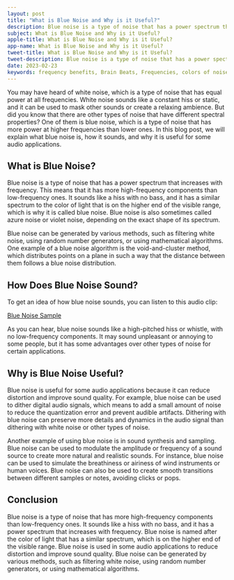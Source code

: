 ```yaml
---
layout: post
title: "What is Blue Noise and Why is it Useful?"
description: Blue noise is a type of noise that has a power spectrum that increases with frequency. This means that it has more high-frequency components than low-frequency ones. It sounds like a hiss with no bass, and it has a similar spectrum to the color of light that is on the higher end of the visible range, which is why it is called blue noise.
subject: What is Blue Noise and Why is it Useful?
apple-title: What is Blue Noise and Why is it Useful?
app-name: What is Blue Noise and Why is it Useful?
tweet-title: What is Blue Noise and Why is it Useful?
tweet-description: Blue noise is a type of noise that has a power spectrum that increases with frequency. This means that it has more high-frequency components than low-frequency ones. It sounds like a hiss with no bass, and it has a similar spectrum to the color of light that is on the higher end of the visible range, which is why it is called blue noise.
date: 2023-02-23
keywords: frequency benefits, Brain Beats, Frequencies, colors of noise, blue noise, brainwave entrainment, sound therapy, blue noise benefits
---
```


You may have heard of white noise, which is a type of noise that has equal power at all frequencies. White noise sounds like a constant hiss or static, and it can be used to mask other sounds or create a relaxing ambience. But did you know that there are other types of noise that have different spectral properties? One of them is blue noise, which is a type of noise that has more power at higher frequencies than lower ones. In this blog post, we will explain what blue noise is, how it sounds, and why it is useful for some audio applications.

## What is Blue Noise?

Blue noise is a type of noise that has a power spectrum that increases with frequency. This means that it has more high-frequency components than low-frequency ones. It sounds like a hiss with no bass, and it has a similar spectrum to the color of light that is on the higher end of the visible range, which is why it is called blue noise. Blue noise is also sometimes called azure noise or violet noise, depending on the exact shape of its spectrum.

Blue noise can be generated by various methods, such as filtering white noise, using random number generators, or using mathematical algorithms. One example of a blue noise algorithm is the void-and-cluster method, which distributes points on a plane in such a way that the distance between them follows a blue noise distribution.

## How Does Blue Noise Sound?

To get an idea of how blue noise sounds, you can listen to this audio clip:

[Blue Noise Sample](https://brain-beats.in/noise.html)

As you can hear, blue noise sounds like a high-pitched hiss or whistle, with no low-frequency components. It may sound unpleasant or annoying to some people, but it has some advantages over other types of noise for certain applications.

## Why is Blue Noise Useful?

Blue noise is useful for some audio applications because it can reduce distortion and improve sound quality. For example, blue noise can be used to dither digital audio signals, which means to add a small amount of noise to reduce the quantization error and prevent audible artifacts. Dithering with blue noise can preserve more details and dynamics in the audio signal than dithering with white noise or other types of noise.

Another example of using blue noise is in sound synthesis and sampling. Blue noise can be used to modulate the amplitude or frequency of a sound source to create more natural and realistic sounds. For instance, blue noise can be used to simulate the breathiness or airiness of wind instruments or human voices. Blue noise can also be used to create smooth transitions between different samples or notes, avoiding clicks or pops.

## Conclusion

Blue noise is a type of noise that has more high-frequency components than low-frequency ones. It sounds like a hiss with no bass, and it has a power spectrum that increases with frequency. Blue noise is named after the color of light that has a similar spectrum, which is on the higher end of the visible range. Blue noise is used in some audio applications to reduce distortion and improve sound quality. Blue noise can be generated by various methods, such as filtering white noise, using random number generators, or using mathematical algorithms.